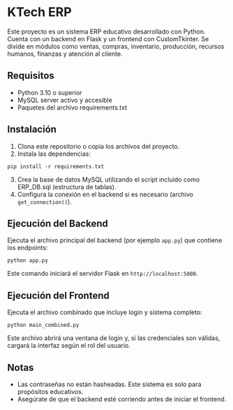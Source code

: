 # KTech ERP

Este proyecto es un sistema ERP educativo desarrollado con Python. Cuenta con un backend en Flask y un frontend con CustomTkinter. Se divide en módulos como ventas, compras, inventario, producción, recursos humanos, finanzas y atención al cliente.

## Requisitos

- Python 3.10 o superior
- MySQL server activo y accesible
- Paquetes del archivo requirements.txt

## Instalación

1. Clona este repositorio o copia los archivos del proyecto.
2. Instala las dependencias:

```
pip install -r requirements.txt
```

3. Crea la base de datos MySQL utilizando el script incluido como ERP_DB.sql (estructura de tablas).
4. Configura la conexión en el backend si es necesario (archivo `get_connection()`).

## Ejecución del Backend

Ejecuta el archivo principal del backend (por ejemplo `app.py`) que contiene los endpoints:

```
python app.py
```

Este comando iniciará el servidor Flask en `http://localhost:5000`.

## Ejecución del Frontend

Ejecuta el archivo combinado que incluye login y sistema completo:

```
python main_combined.py
```

Este archivo abrirá una ventana de login y, si las credenciales son válidas, cargará la interfaz según el rol del usuario.

## Notas

- Las contraseñas no están hasheadas. Este sistema es solo para propósitos educativos.
- Asegúrate de que el backend esté corriendo antes de iniciar el frontend.